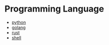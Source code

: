 # Programming Language

- [python](python.md)
- [golang](golang.md)
- [rust](rust.md)
- [shell](shell.md)
